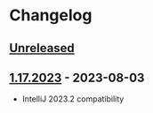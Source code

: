# Changelog

## [Unreleased]

## [1.17.2023] - 2023-08-03
- IntelliJ 2023.2 compatibility

[Unreleased]: https://github.com/krasa/CpuUsageIndicator/compare/v1.17.2023...HEAD
[1.17.2023]: https://github.com/krasa/CpuUsageIndicator/commits/v1.17.2023

